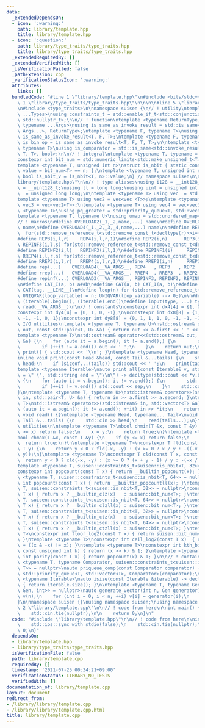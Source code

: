 ```yaml
---
data:
  _extendedDependsOn:
  - icon: ':warning:'
    path: library/template.hpp
    title: library/template.hpp
  - icon: ':question:'
    path: library/type_traits/type_traits.hpp
    title: library/type_traits/type_traits.hpp
  _extendedRequiredBy: []
  _extendedVerifiedWith: []
  _isVerificationFailed: false
  _pathExtension: cpp
  _verificationStatusIcon: ':warning:'
  attributes:
    links: []
  bundledCode: "#line 1 \"library/template.hpp\"\n#include <bits/stdc++.h>\n\n#line\
    \ 1 \"library/type_traits/type_traits.hpp\"\n\n\n\n#line 5 \"library/type_traits/type_traits.hpp\"\
    \n#include <type_traits>\n\nnamespace suisen {\n// ! utility\ntemplate <typename\
    \ ...Types>\nusing constraints_t = std::enable_if_t<std::conjunction_v<Types...>,\
    \ std::nullptr_t>;\n\n// ! function\ntemplate <typename ReturnType, typename Callable,\
    \ typename ...Args>\nusing is_same_as_invoke_result = std::is_same<std::invoke_result_t<Callable,\
    \ Args...>, ReturnType>;\ntemplate <typename F, typename T>\nusing is_uni_op =\
    \ is_same_as_invoke_result<T, F, T>;\ntemplate <typename F, typename T>\nusing\
    \ is_bin_op = is_same_as_invoke_result<T, F, T, T>;\n\ntemplate <typename Comparator,\
    \ typename T>\nusing is_comparator = std::is_same<std::invoke_result_t<Comparator,\
    \ T, T>, bool>;\n\n// ! integral\ntemplate <typename T, typename = constraints_t<std::is_integral<T>>>\n\
    constexpr int bit_num = std::numeric_limits<std::make_unsigned_t<T>>::digits;\n\
    template <typename T, unsigned int n>\nstruct is_nbit { static constexpr bool\
    \ value = bit_num<T> == n; };\ntemplate <typename T, unsigned int n>\nstatic constexpr\
    \ bool is_nbit_v = is_nbit<T, n>::value;\n} // namespace suisen\n\n\n#line 4 \"\
    library/template.hpp\"\n\n// ! type aliases\nusing i128 = __int128_t;\nusing u128\
    \ = __uint128_t;\nusing ll = long long;\nusing uint = unsigned int;\nusing ull\
    \  = unsigned long long;\n\ntemplate <typename T> using vec  = std::vector<T>;\n\
    template <typename T> using vec2 = vec<vec <T>>;\ntemplate <typename T> using\
    \ vec3 = vec<vec2<T>>;\ntemplate <typename T> using vec4 = vec<vec3<T>>;\n\ntemplate\
    \ <typename T>\nusing pq_greater = std::priority_queue<T, std::vector<T>, std::greater<T>>;\n\
    template <typename T, typename U>\nusing umap = std::unordered_map<T, U>;\n\n\
    // ! macros\n#define OVERLOAD2(_1,_2,name,...) name\n#define OVERLOAD3(_1,_2,_3,name,...)\
    \ name\n#define OVERLOAD4(_1,_2,_3,_4,name,...) name\n\n#define REP4(i,l,r,s)\
    \  for(std::remove_reference_t<std::remove_const_t<decltype(r)>>i=(l);i<(r);i+=(s))\n\
    #define REP3(i,l,r)    REP4(i,l,r,1)\n#define REP2(i,n)      REP3(i,0,n)\n#define\
    \ REPINF3(i,l,s) for(std::remove_reference_t<std::remove_const_t<decltype(l)>>i=(l);;i+=(s))\n\
    #define REPINF2(i,l)   REPINF3(i,l,1)\n#define REPINF1(i)     REPINF2(i,0)\n#define\
    \ RREP4(i,l,r,s) for(std::remove_reference_t<std::remove_const_t<decltype(r)>>i=(l)+fld((r)-(l)-1,s)*(s);i>=(l);i-=(s))\n\
    #define RREP3(i,l,r)   RREP4(i,l,r,1)\n#define RREP2(i,n)     RREP3(i,0,n)\n\n\
    #define rep(...)    OVERLOAD4(__VA_ARGS__, REP4   , REP3   , REP2   )(__VA_ARGS__)\n\
    #define rrep(...)   OVERLOAD4(__VA_ARGS__, RREP4  , RREP3  , RREP2  )(__VA_ARGS__)\n\
    #define repinf(...) OVERLOAD3(__VA_ARGS__, REPINF3, REPINF2, REPINF1)(__VA_ARGS__)\n\
    \n#define CAT_I(a, b) a##b\n#define CAT(a, b) CAT_I(a, b)\n#define UNIQVAR(tag)\
    \ CAT(tag, __LINE__)\n#define loop(n) for (std::remove_reference_t<std::remove_const_t<decltype(n)>>\
    \ UNIQVAR(loop_variable) = n; UNIQVAR(loop_variable) --> 0;)\n\n#define all(iterable)\
    \ (iterable).begin(), (iterable).end()\n#define input(type, ...) type __VA_ARGS__;\
    \ read(__VA_ARGS__)\n\n// ! constants\nconstexpr int dx4[4] = {1, 0, -1, 0};\n\
    constexpr int dy4[4] = {0, 1, 0, -1};\n\nconstexpr int dx8[8] = {1, 1, 0, -1,\
    \ -1, -1, 0, 1};\nconstexpr int dy8[8] = {0, 1, 1, 1, 0, -1, -1, -1};\n\n// !\
    \ I/O utilities\ntemplate <typename T, typename U>\nstd::ostream& operator<<(std::ostream&\
    \ out, const std::pair<T, U> &a) { return out << a.first << ' ' << a.second; }\n\
    template <typename T>\nstd::ostream& operator<<(std::ostream& out, const std::vector<T>\
    \ &a) {\n    for (auto it = a.begin(); it != a.end();) {\n        out << *it;\n\
    \        if (++it != a.end()) out << ' ';\n    }\n    return out;\n}\ninline void\
    \ print() { std::cout << '\\n'; }\ntemplate <typename Head, typename... Tail>\n\
    inline void print(const Head &head, const Tail &...tails) {\n    std::cout <<\
    \ head;\n    if (sizeof...(tails)) std::cout << ' ';\n    print(tails...);\n}\n\
    template <typename Iterable>\nauto print_all(const Iterable& v, std::string sep\
    \ = \" \", std::string end = \"\\n\") -> decltype(std::cout << *v.begin(), void())\
    \ {\n    for (auto it = v.begin(); it != v.end();) {\n        std::cout << *it;\n\
    \        if (++it != v.end()) std::cout << sep;\n    }\n    std::cout << end;\n\
    }\n\ntemplate <typename T, typename U>\nstd::istream& operator>>(std::istream&\
    \ in, std::pair<T, U> &a) { return in >> a.first >> a.second; }\ntemplate <typename\
    \ T>\nstd::istream& operator>>(std::istream& in, std::vector<T> &a) {\n    for\
    \ (auto it = a.begin(); it != a.end(); ++it) in >> *it;\n    return in;\n}\nconstexpr\
    \ void read() {}\ntemplate <typename Head, typename... Tail>\nvoid read(Head &head,\
    \ Tail &...tails) {\n    std::cin >> head;\n    read(tails...);\n}\n\n// ! primitive\
    \ utilities\n\ntemplate <typename T>\nbool chmin(T &x, const T &y) {\n    if (y\
    \ >= x) return false;\n    x = y;\n    return true;\n}\ntemplate <typename T>\n\
    bool chmax(T &x, const T &y) {\n    if (y <= x) return false;\n    x = y;\n  \
    \  return true;\n}\n\ntemplate <typename T>\nconstexpr T fld(const T x, const\
    \ T y) {\n    return y < 0 ? fld(-x, -y) : (x >= 0 ? x / y : -((-x + y - 1) /\
    \ y));\n}\ntemplate <typename T>\nconstexpr T cld(const T x, const T y) {\n  \
    \  return y < 0 ? cld(-x, -y) : (x >= 0 ? (x + y - 1) / y : -(-x / y));\n}\n\n\
    template <typename T, suisen::constraints_t<suisen::is_nbit<T, 32>> = nullptr>\n\
    constexpr int popcount(const T x) { return __builtin_popcount(x); }\ntemplate\
    \ <typename T, suisen::constraints_t<suisen::is_nbit<T, 64>> = nullptr>\nconstexpr\
    \ int popcount(const T x) { return __builtin_popcountll(x); }\ntemplate <typename\
    \ T, suisen::constraints_t<suisen::is_nbit<T, 32>> = nullptr>\nconstexpr int count_lz(const\
    \ T x) { return x ? __builtin_clz(x)   : suisen::bit_num<T>; }\ntemplate <typename\
    \ T, suisen::constraints_t<suisen::is_nbit<T, 64>> = nullptr>\nconstexpr int count_lz(const\
    \ T x) { return x ? __builtin_clzll(x) : suisen::bit_num<T>; }\ntemplate <typename\
    \ T, suisen::constraints_t<suisen::is_nbit<T, 32>> = nullptr>\nconstexpr int count_tz(const\
    \ T x) { return x ? __builtin_ctz(x)   : suisen::bit_num<T>; }\ntemplate <typename\
    \ T, suisen::constraints_t<suisen::is_nbit<T, 64>> = nullptr>\nconstexpr int count_tz(const\
    \ T x) { return x ? __builtin_ctzll(x) : suisen::bit_num<T>; }\ntemplate <typename\
    \ T>\nconstexpr int floor_log2(const T x) { return suisen::bit_num<T> - 1 - count_lz(x);\
    \ }\ntemplate <typename T>\nconstexpr int ceil_log2(const T x)  { return floor_log2(x)\
    \ + ((x & -x) != x); }\ntemplate <typename T>\nconstexpr int kth_bit(const T x,\
    \ const unsigned int k) { return (x >> k) & 1; }\ntemplate <typename T>\nconstexpr\
    \ int parity(const T x) { return popcount(x) & 1; }\n\n// ! container\n\ntemplate\
    \ <typename T, typename Comparator, suisen::constraints_t<suisen::is_comparator<Comparator,\
    \ T>> = nullptr>\nauto priqueue_comp(const Comparator comparator) {\n    return\
    \ std::priority_queue<T, std::vector<T>, Comparator>(comparator);\n}\n\ntemplate\
    \ <typename Iterable>\nauto isize(const Iterable &iterable) -> decltype(int(iterable.size()))\
    \ { return iterable.size(); }\n\ntemplate <typename T, typename Gen, suisen::constraints_t<suisen::is_same_as_invoke_result<T,\
    \ Gen, int>> = nullptr>\nauto generate_vector(int n, Gen generator) {\n    std::vector<T>\
    \ v(n);\n    for (int i = 0; i < n; ++i) v[i] = generator(i);\n    return v;\n\
    }\n\nnamespace suisen {}\nusing namespace suisen;\nusing namespace std;\n#line\
    \ 2 \"library/template.cpp\"\n\n// ! code from here\n\nint main() {\n    std::ios::sync_with_stdio(false);\n\
    \    std::cin.tie(nullptr);\n\n    return 0;\n}\n"
  code: "#include \"library/template.hpp\"\n\n// ! code from here\n\nint main() {\n\
    \    std::ios::sync_with_stdio(false);\n    std::cin.tie(nullptr);\n\n    return\
    \ 0;\n}"
  dependsOn:
  - library/template.hpp
  - library/type_traits/type_traits.hpp
  isVerificationFile: false
  path: library/template.cpp
  requiredBy: []
  timestamp: '2021-07-25 00:34:21+09:00'
  verificationStatus: LIBRARY_NO_TESTS
  verifiedWith: []
documentation_of: library/template.cpp
layout: document
redirect_from:
- /library/library/template.cpp
- /library/library/template.cpp.html
title: library/template.cpp
---
```

